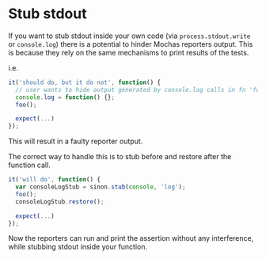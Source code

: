 # Stub stdout

If you want to stub stdout inside your own code (via `process.stdout.write` or `console.log`) there is a potential to hinder Mochas reporters output. This is because they rely on the same mechanisms to print results of the tests.

i.e.

``` javascript
it('should do, but it do not', function() {
  // user wants to hide output generated by console.log calls in fn 'foo'
  console.log = function() {};
  foo();

  expect(...)
});
```

This will result in a faulty reporter output.

The correct way to handle this is to stub before and restore after the function call.

``` javascript
it('will do', function() {
  var consoleLogStub = sinon.stub(console, 'log');
  foo();
  consoleLogStub.restore();

  expect(...)
});
```

Now the reporters can run and print the assertion without any interference, while stubbing stdout inside your function.
